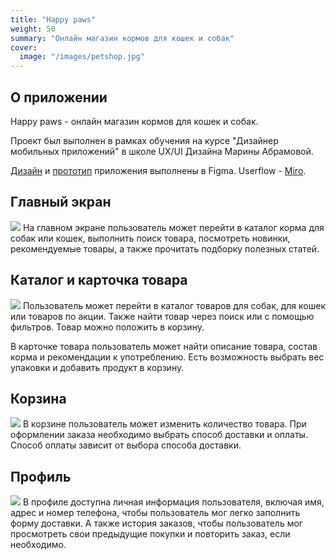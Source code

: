 ```yaml
---
title: "Happy paws"
weight: 50
summary: "Онлайн магазин кормов для кошек и собак"
cover:
  image: "/images/petshop.jpg"  
---
```


## О приложении

Happy paws - онлайн магазин кормов для кошек и собак.

Проект был выполнен в рамках обучения на курсе "Дизайнер мобильных приложений" в школе UX/UI Дизайна Марины Абрамовой.

[Дизайн](https://www.figma.com/file/sdy1hPrXX7CpgAE3eSBy8c/Petshop?type=design&node-id=115%3A9513&t=tMk3GIaC0jXkeKlc-1) и [прототип](https://www.figma.com/proto/sdy1hPrXX7CpgAE3eSBy8c/Petshop?page-id=115%3A9513&type=design&node-id=186-9759&viewport=216%2C159%2C0.16&scaling=scale-down&starting-point-node-id=137%3A9792&show-proto-sidebar=1) приложения выполнены в Figma. Userflow - [Miro](https://miro.com/app/board/o9J_lxMRsZ8=/).

<!-- ## Интервью и опрос потенциальных пользователей

![Опрос](/images/interview.png) -->

## Главный экран

![](/images/mainscreenps.jpg)
На главном экране пользователь может перейти в каталог корма для собак или кошек, выполнить поиск товара, посмотреть новинки, рекомендуемые товары, а также прочитать подборку полезных статей.

## Каталог и карточка товара

![](/images/catalog.jpg)
Пользователь может перейти в каталог товаров для собак, для кошек или товаров по акции. Также найти товар через поиск или с помощью фильтров. Товар можно положить в корзину.

В карточке товара пользователь может найти описание товара, состав корма и рекомендации к употреблению. Есть возможность выбрать вес упаковки и добавить продукт в корзину.

## Корзина

![](/images/cart.jpg)
В корзине пользователь может изменить количество товара. При оформлении заказа необходимо выбрать способ доставки и оплаты. Способ оплаты зависит от выбора способа доставки.

## Профиль

![](/images/profile.jpg)
  В профиле доступна личная информация пользователя, включая имя, адрес и номер телефона, чтобы пользователь мог легко заполнить форму доставки. А также история заказов, чтобы пользователь мог просмотреть свои предыдущие покупки и повторить заказ, если необходимо.